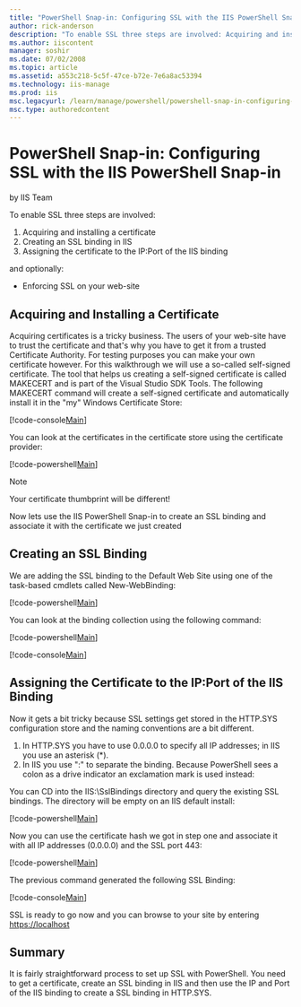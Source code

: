 ```yaml
---
title: "PowerShell Snap-in: Configuring SSL with the IIS PowerShell Snap-in | Microsoft Docs"
author: rick-anderson
description: "To enable SSL three steps are involved: Acquiring and installing a certificate Creating an SSL binding in IIS Assigning the certificate to the IP:Port of the..."
ms.author: iiscontent
manager: soshir
ms.date: 07/02/2008
ms.topic: article
ms.assetid: a553c218-5c5f-47ce-b72e-7e6a8ac53394
ms.technology: iis-manage
ms.prod: iis
msc.legacyurl: /learn/manage/powershell/powershell-snap-in-configuring-ssl-with-the-iis-powershell-snap-in
msc.type: authoredcontent
---
```

PowerShell Snap-in: Configuring SSL with the IIS PowerShell Snap-in
====================
by IIS Team

To enable SSL three steps are involved:

1. Acquiring and installing a certificate
2. Creating an SSL binding in IIS
3. Assigning the certificate to the IP:Port of the IIS binding

and optionally:

- Enforcing SSL on your web-site

## Acquiring and Installing a Certificate

Acquiring certificates is a tricky business. The users of your web-site have to trust the certificate and that's why you have to get it from a trusted Certificate Authority. For testing purposes you can make your own certificate however. For this walkthrough we will use a so-called self-signed certificate. The tool that helps us creating a self-signed certificate is called MAKECERT and is part of the Visual Studio SDK Tools. The following MAKECERT command will create a self-signed certificate and automatically install it in the "my" Windows Certificate Store:


[!code-console[Main](powershell-snap-in-configuring-ssl-with-the-iis-powershell-snap-in/samples/sample1.cmd)]


You can look at the certificates in the certificate store using the certificate provider:


[!code-powershell[Main](powershell-snap-in-configuring-ssl-with-the-iis-powershell-snap-in/samples/sample2.ps1)]


> [!NOTE]
> Your certificate thumbprint will be different!

Now lets use the IIS PowerShell Snap-in to create an SSL binding and associate it with the certificate we just created

## Creating an SSL Binding

We are adding the SSL binding to the Default Web Site using one of the task-based cmdlets called New-WebBinding:


[!code-powershell[Main](powershell-snap-in-configuring-ssl-with-the-iis-powershell-snap-in/samples/sample3.ps1)]

You can look at the binding collection using the following command: 

[!code-powershell[Main](powershell-snap-in-configuring-ssl-with-the-iis-powershell-snap-in/samples/sample4.ps1)]


[!code-console[Main](powershell-snap-in-configuring-ssl-with-the-iis-powershell-snap-in/samples/sample5.cmd)]


## Assigning the Certificate to the IP:Port of the IIS Binding

Now it gets a bit tricky because SSL settings get stored in the HTTP.SYS configuration store and the naming conventions are a bit different.

1. In HTTP.SYS you have to use 0.0.0.0 to specify all IP addresses; in IIS you use an asterisk (\*).
2. In IIS you use ":" to separate the binding. Because PowerShell sees a colon as a drive indicator an exclamation mark is used instead:

You can CD into the IIS:\SslBindings directory and query the existing SSL bindings. The directory will be empty on an IIS default install:


[!code-powershell[Main](powershell-snap-in-configuring-ssl-with-the-iis-powershell-snap-in/samples/sample6.ps1)]


Now you can use the certificate hash we got in step one and associate it with all IP addresses (0.0.0.0) and the SSL port 443:


[!code-powershell[Main](powershell-snap-in-configuring-ssl-with-the-iis-powershell-snap-in/samples/sample7.ps1)]


The previous command generated the following SSL Binding:


[!code-console[Main](powershell-snap-in-configuring-ssl-with-the-iis-powershell-snap-in/samples/sample8.cmd)]

SSL is ready to go now and you can browse to your site by entering [https://localhost](https://localhost/)

## Summary

It is fairly straightforward process to set up SSL with PowerShell. You need to get a certificate, create an SSL binding in IIS and then use the IP and Port of the IIS binding to create a SSL binding in HTTP.SYS.